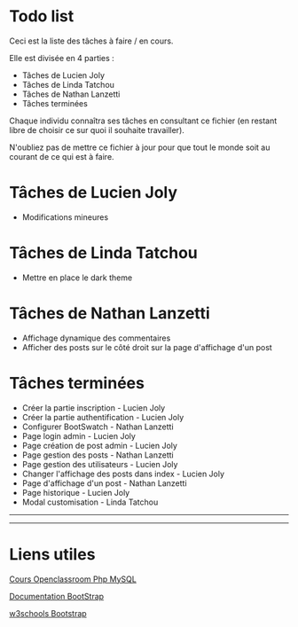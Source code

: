# Todo list
Ceci est la liste des tâches à faire / en cours.

Elle est divisée en 4 parties : 
- Tâches de Lucien Joly
- Tâches de Linda Tatchou
- Tâches de Nathan Lanzetti
- Tâches terminées

Chaque individu connaîtra ses tâches en consultant ce fichier (en restant libre de choisir ce sur quoi il souhaite travailler).

N'oubliez pas de mettre ce fichier à jour pour que tout le monde soit au courant de ce qui est à faire.

# Tâches de Lucien Joly
- Modifications mineures
# Tâches de Linda Tatchou
- Mettre en place le dark theme
# Tâches de Nathan Lanzetti
- Affichage dynamique des commentaires
- Afficher des posts sur le côté droit sur la page d'affichage d'un post

# Tâches terminées
- Créer la partie inscription - Lucien Joly
- Créer la partie authentification - Lucien Joly
- Configurer BootSwatch - Nathan Lanzetti
- Page login admin - Lucien Joly
- Page création de post admin - Lucien Joly
- Page gestion des posts - Nathan Lanzetti
- Page gestion des utilisateurs - Lucien Joly
- Changer l'affichage des posts dans index - Lucien Joly
- Page d'affichage d'un post - Nathan Lanzetti
- Page historique - Lucien Joly
- Modal customisation - Linda Tatchou

---
---

# Liens utiles
[Cours Openclassroom Php MySQL](https://openclassrooms.com/fr/courses/918836-concevez-votre-site-web-avec-php-et-mysql/4237816-preparez-votre-environnement-de-travail)

[Documentation BootStrap](https://getbootstrap.com/docs/4.4/getting-started/introduction/)

[w3schools Bootstrap](https://www.w3schools.com/bootstrap/)